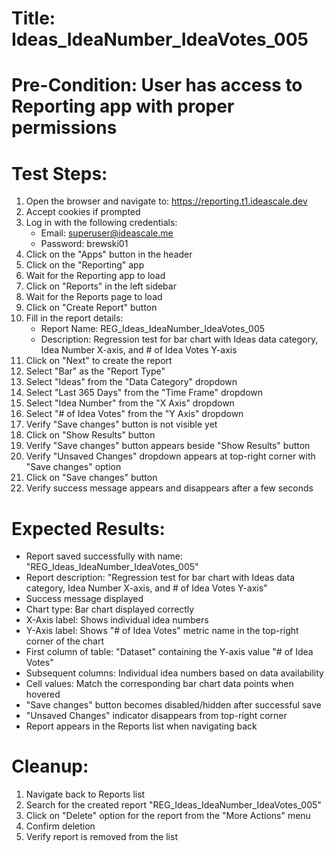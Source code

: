 # Title: Ideas_IdeaNumber_IdeaVotes_005

# Pre-Condition: User has access to Reporting app with proper permissions

# Test Steps:
1. Open the browser and navigate to: https://reporting.t1.ideascale.dev
2. Accept cookies if prompted
3. Log in with the following credentials:
   - Email: superuser@ideascale.me
   - Password: brewski01
4. Click on the "Apps" button in the header
5. Click on the "Reporting" app
6. Wait for the Reporting app to load
7. Click on "Reports" in the left sidebar
8. Wait for the Reports page to load
9. Click on "Create Report" button
10. Fill in the report details:
    - Report Name: REG_Ideas_IdeaNumber_IdeaVotes_005
    - Description: Regression test for bar chart with Ideas data category, Idea Number X-axis, and # of Idea Votes Y-axis
11. Click on "Next" to create the report
12. Select "Bar" as the "Report Type"
13. Select "Ideas" from the "Data Category" dropdown
14. Select "Last 365 Days" from the "Time Frame" dropdown
15. Select "Idea Number" from the "X Axis" dropdown
16. Select "# of Idea Votes" from the "Y Axis" dropdown
17. Verify "Save changes" button is not visible yet
18. Click on "Show Results" button
19. Verify "Save changes" button appears beside "Show Results" button
20. Verify "Unsaved Changes" dropdown appears at top-right corner with "Save changes" option
21. Click on "Save changes" button
22. Verify success message appears and disappears after a few seconds

# Expected Results:
- Report saved successfully with name: "REG_Ideas_IdeaNumber_IdeaVotes_005"
- Report description: "Regression test for bar chart with Ideas data category, Idea Number X-axis, and # of Idea Votes Y-axis"
- Success message displayed
- Chart type: Bar chart displayed correctly
- X-Axis label: Shows individual idea numbers
- Y-Axis label: Shows "# of Idea Votes" metric name in the top-right corner of the chart
- First column of table: "Dataset" containing the Y-axis value "# of Idea Votes"
- Subsequent columns: Individual idea numbers based on data availability
- Cell values: Match the corresponding bar chart data points when hovered
- "Save changes" button becomes disabled/hidden after successful save
- "Unsaved Changes" indicator disappears from top-right corner
- Report appears in the Reports list when navigating back

# Cleanup:
1. Navigate back to Reports list
2. Search for the created report "REG_Ideas_IdeaNumber_IdeaVotes_005"
3. Click on "Delete" option for the report from the "More Actions" menu
4. Confirm deletion
5. Verify report is removed from the list